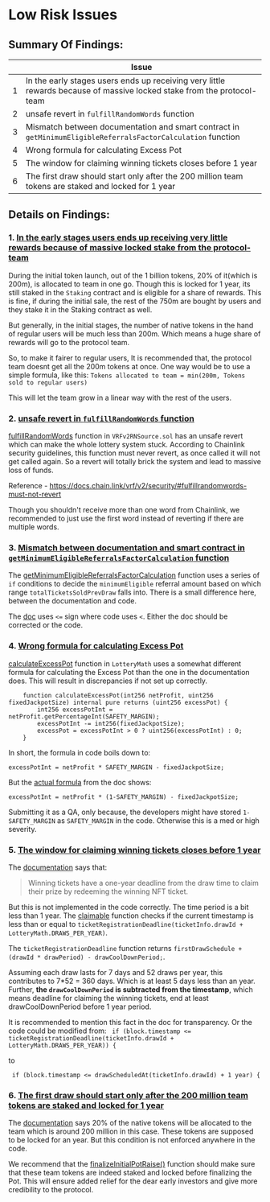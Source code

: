 # Low Risk Issues

## Summary Of Findings:

|  | Issue 
-- | -- 
1 | In the early stages users ends up receiving very little rewards because of massive locked stake from the protocol-team
2 | unsafe revert in `fulfillRandomWords` function
3 | Mismatch between documentation and smart contract in `getMinimumEligibleReferralsFactorCalculation` function
4 | Wrong formula for calculating Excess Pot
5 | The window for claiming winning tickets closes before 1 year
6 | The first draw should start only after the 200 million team tokens are staked and locked for 1 year

## Details on Findings:

### 1. <ins>In the early stages users ends up receiving very little rewards because of massive locked stake from the protocol-team</ins>

During the initial token launch, out of the 1 billion tokens, 20% of it(which is 200m), is allocated to team in one go. Though this is locked for 1 year, its still staked in the `Staking` contract and is eligible for a share of rewards. This is fine, if during the initial sale, the rest of the 750m are bought by users and they stake it in the Staking contract as well. 

But generally, in the initial stages, the number of native tokens in the hand of regular users will be much less than 200m. Which means a huge share of rewards will go to the protocol team. 

So, to make it fairer to regular users, It is recommended that, the protocol team doesnt get all the 200m tokens at once. One way would be to use a simple formula, like this:
`Tokens allocated to team = min(200m, Tokens sold to regular users)`

This will let the team grow in a linear way with the rest of the users. 

### 2. <ins>unsafe revert in `fulfillRandomWords` function</ins>

[fulfillRandomWords]() function in `VRFv2RNSource.sol` has an unsafe revert which can make the whole lottery system stuck.
According to Chainlink security guidelines, this function must never revert, as once called it will not get called again. So a revert will totally brick the system and lead to massive loss of funds.

Reference - https://docs.chain.link/vrf/v2/security/#fulfillrandomwords-must-not-revert

Though you shouldn't receive more than one word from Chainlink, we recommended to just use the first word instead of reverting if there are multiple words.

### 3. <ins>Mismatch between documentation and smart contract in `getMinimumEligibleReferralsFactorCalculation` function</ins>

The [getMinimumEligibleReferralsFactorCalculation](https://github.com/code-423n4/2023-03-wenwin/blob/91b89482aaedf8b8feb73c771d11c257eed997e8/src/ReferralSystem.sol#L111) function uses a series of `if` conditions to decide the `minimumEligible` referral amount based on which range `totalTicketsSoldPrevDraw` falls into. There is a small difference here, between the documentation and code.

The [doc](https://docs.wenwin.com/wenwin-lottery/protocol-architecture/token/rewards/referrals) uses `<=` sign where code uses `<`. Either the doc should be corrected or the code. 

### 4. <ins>Wrong formula for calculating Excess Pot</ins>

[calculateExcessPot](https://github.com/code-423n4/2023-03-wenwin/blob/91b89482aaedf8b8feb73c771d11c257eed997e8/src/LotteryMath.sol#L62-L66) function in `LotteryMath` uses a somewhat different formula for calculating the Excess Pot than the one in the documentation does. This will result in discrepancies if not set up correctly.
```solidity
    function calculateExcessPot(int256 netProfit, uint256 fixedJackpotSize) internal pure returns (uint256 excessPot) {
        int256 excessPotInt = netProfit.getPercentageInt(SAFETY_MARGIN);
        excessPotInt -= int256(fixedJackpotSize);
        excessPot = excessPotInt > 0 ? uint256(excessPotInt) : 0;
    }
```

In short, the formula in code boils down to:
```
excessPotInt = netProfit * SAFETY_MARGIN - fixedJackpotSize;
```

But the [actual formula](https://docs.wenwin.com/wenwin-lottery/the-game/prizes/bonuses) from the doc shows:
```
excessPotInt = netProfit * (1-SAFETY_MARGIN) - fixedJackpotSize;
```

Submitting it as a QA, only because, the developers might have stored `1-SAFETY_MARGIN` as `SAFETY_MARGIN` in the code. Otherwise this is a med or high severity.

### 5. <ins>The window for claiming winning tickets closes before 1 year</ins>

The [documentation](https://docs.wenwin.com/wenwin-lottery/the-game/prizes#claiming-prizes) says that:
> Winning tickets have a one-year deadline from the draw time to claim their prize by redeeming the winning NFT ticket. 

But this is not implemented in the code correctly. The time period is a bit less than 1 year. The [claimable](https://github.com/code-423n4/2023-03-wenwin/blob/91b89482aaedf8b8feb73c771d11c257eed997e8/src/Lottery.sol#L159) function checks if the current timestamp is less than or equal to `ticketRegistrationDeadline(ticketInfo.drawId + LotteryMath.DRAWS_PER_YEAR)`.

The `ticketRegistrationDeadline` function returns `firstDrawSchedule + (drawId * drawPeriod) - drawCoolDownPeriod;`. 

Assuming each draw lasts for 7 days and 52 draws per year, this contributes to 7*52 = 360 days. Which is at least 5 days less than an year. Further, **the `drawCoolDownPeriod` is subtracted from the timestamp**, which means deadline for claiming the winning tickets, end at least drawCoolDownPeriod before 1 year period. 

It is recommended to mention this fact in the doc for transparency. Or the code could be modified from:
` if (block.timestamp <= ticketRegistrationDeadline(ticketInfo.drawId + LotteryMath.DRAWS_PER_YEAR)) {`

to

` if (block.timestamp <= drawScheduledAt(ticketInfo.drawId) + 1 year) {`

### 6. <ins>The first draw should start only after the 200 million team tokens are staked and locked for 1 year</ins>

The [documentation](https://docs.wenwin.com/wenwin-lottery/protocol-architecture/token) says 20% of the native tokens will be allocated to the team which is around 200 million in this case. These tokens are supposed to be locked for an year. But this condition is not enforced anywhere in the code.  

We recommend that the [finalizeInitialPotRaise()](https://github.com/code-423n4/2023-03-wenwin/blob/91b89482aaedf8b8feb73c771d11c257eed997e8/src/LotterySetup.sol#L132) function should make sure that these team tokens are indeed staked and locked before finalizing the Pot. This will ensure added relief for the dear early investors and give more credibility to the protocol. 



